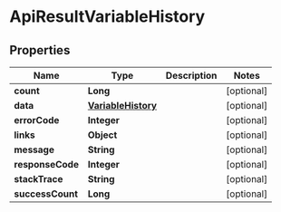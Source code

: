 
# ApiResultVariableHistory

## Properties
Name | Type | Description | Notes
------------ | ------------- | ------------- | -------------
**count** | **Long** |  |  [optional]
**data** | [**VariableHistory**](VariableHistory.md) |  |  [optional]
**errorCode** | **Integer** |  |  [optional]
**links** | **Object** |  |  [optional]
**message** | **String** |  |  [optional]
**responseCode** | **Integer** |  |  [optional]
**stackTrace** | **String** |  |  [optional]
**successCount** | **Long** |  |  [optional]



